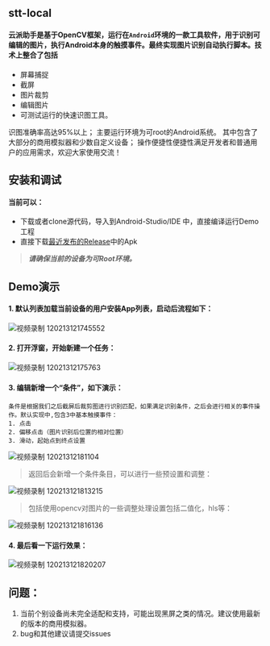 
## stt-local

#### 云派助手是基于OpenCV框架，运行在`Android`环境的一款工具软件，用于识别可编辑的图片，执行Android本身的触摸事件。最终实现图片识别自动执行脚本。技术上整合了包括

* 屏幕捕捉
* 截屏
* 图片裁剪
* 编辑图片
* 可测试运行的快速识图工具。


识图准确率高达95%以上；
主要运行环境为可root的Android系统。
其中包含了大部分的商用模拟器和少数自定义设备；
操作便捷性便捷性满足开发者和普通用户的应用需求，欢迎大家使用交流！


## 安装和调试
#### 当前可以：

* 下载或者clone源代码，导入到Android-Studio/IDE 中，直接编译运行Demo工程
* 直接下载[最近发布的Release](https://github.com/padyun-cn/stt-local/releases)中的Apk

> ***请确保当前的设备为可Root环境。***

## Demo演示

#### 1. 默认列表加载当前设备的用户安装App列表，启动后流程如下：
![视频录制 120213121745552](https://user-images.githubusercontent.com/80308909/110923004-6124db00-835b-11eb-9682-7bfcd69b270e.gif)

#### 2. 打开浮窗，开始新建一个任务：
![视频录制 12021312175763](https://user-images.githubusercontent.com/80308909/110924029-8534ec00-835c-11eb-98b9-63be5226b3dc.gif)

#### 3. 编辑新增一个“条件”，如下演示：
```
条件是根据我们之后截屏后裁剪图进行识别匹配，如果满足识别条件，之后会进行相关的事件操作。默认实现中,包含3中基本触摸事件：
1. 点击
2. 偏移点击（图片识别后位置的相对位置）
3. 滑动，起始点到终点设置
```
![视频录制 12021312181104](https://user-images.githubusercontent.com/80308909/110925649-6d5e6780-835e-11eb-971c-1ec6d25bf746.gif)

>返回后会新增一个条件条目，可以进行一些预设置和调整：

![视频录制 120213121813215](https://user-images.githubusercontent.com/80308909/110926012-d5ad4900-835e-11eb-8c1f-e5aeee9ac276.gif)
>包括使用opencv对图片的一些调整处理设置包括二值化，hls等：

![视频录制 120213121816136](https://user-images.githubusercontent.com/80308909/110926289-291f9700-835f-11eb-983c-5fed770593d4.gif)

#### 4. 最后看一下运行效果：
![视频录制 120213121820207](https://user-images.githubusercontent.com/80308909/110926734-b9f67280-835f-11eb-8d74-56b6c3c5873c.gif)

## 问题：
1. 当前个别设备尚未完全适配和支持，可能出现黑屏之类的情况。建议使用最新的版本的商用模拟器。
2. bug和其他建议请提交issues
